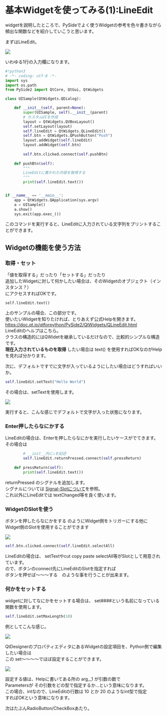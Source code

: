 # 基本Widgetを使ってみる(1):LineEdit

<!-- SUMMARY:基本Widgetを使ってみる(1) LineEdit -->

widgetを説明したところで、PySideでよく使うWidgetの参考を色々書きながら  
頻出な関数などを紹介していこうと思います。  
  
まずはLineEdit。  
  
![](https://gyazo.com/f954cfa0ad20bf416f6a72155b58708b.png)

いわゆる1行の入力欄になります。  
  
```python
#!python3
# -*- coding: utf-8 -*-
import sys
import os.path
from PySide2 import QtCore, QtGui, QtWidgets

class UISample(QtWidgets.QDialog):

    def __init__(self, parent=None):
        super(UISample, self).__init__(parent)
        # カスタムUIを作成
        layout = QtWidgets.QVBoxLayout()
        self.setLayout(layout)
        self.lineEdit = QtWidgets.QLineEdit()
        self.btn = QtWidgets.QPushButton("Push")
        layout.addWidget(self.lineEdit)
        layout.addWidget(self.btn)
        
        self.btn.clicked.connect(self.pushBtn)
        
    def pushBtn(self):
        """
        LineEditに書かれた内容を取得する
        """
        print(self.lineEdit.text())


if __name__ == '__main__':
    app = QtWidgets.QApplication(sys.argv)
    a = UISample()
    a.show()
    sys.exit(app.exec_())
```
このコマンドを実行すると、LineEditに入力されている文字列をプリントすることができます。  
  
## Widgetの機能を使う方法

### 取得・セット

「値を取得する」だったり「セットする」だったり  
追加したWidgetに対して何かしたい場合は、そのWidgetのオブジェクト（インスタンス？）  
にアクセスすればOKです。  
  
```
self.lineEdit.text()
```
上のサンプルの場合、この部分です。  
使いたいWidgetを知りたければ、とりあえず公式Helpを開きます。  
https://doc.qt.io/qtforpython/PySide2/QtWidgets/QLineEdit.html  
LineEditのヘルプはこちら。  
クラスの構造的にはQWidetを継承しているだけなので、比較的シンプルな構造です。  
**現在入力されているものを取得** したい場合は text() を使用すればOKなのがHelpを見れば分かります。  
  
次に、デフォルトですでに文字が入っているようにしたい場合はどうすればいいか。

```python
self.lineEdit.setText("Hello World")
```
その場合は、setTextを使用します。  
  
![](https://gyazo.com/00f817aa792826f89306399f24c94fd0.png)

実行すると、こんな感じでデフォルトで文字が入った状態になります。  
  
### Enter押したらなにかする

LineEditの場合は、Enterを押したらなにかを実行したいケースがでてきます。  
その場合は

```python
        # __init__内に↓を記述
        self.lineEdit.returnPressed.connect(self.pressReturn)
        
    def pressReturn(self):
        print(self.lineEdit.text())
```

returnPressed のシグナルを追加します。  
シグナルについては [Signal-Slotについて](03_signal_slot_01.md)を参照。  
これ以外にLineEditでは textChanged等を良く使います。  
  
### WidgetのSlotを使う

ボタンを押したらなにかをする のようにWidget側をトリガーにする他に  
Widget側のSlotを使用することができます

![](https://gyazo.com/eb3b6ec69fbee8ec25f8e5bb14dfd4be.gif)

```python
self.btn.clicked.connect(self.lineEdit.selectAll)
```
LineEditの場合は、 setTextやcut copy paste selectAll等がSlotとして用意されています。  
ので、ボタンのconnect先にLineEditのSlotを指定すれば  
ボタンを押せば～～～する　のような事を行うことが出来ます。  
  
### 何かをセットする

widgetに対してなにかをセットする場合は、 set####という名前になっている  
関数を使用します。  

```python
self.lineEdit.setMaxLength(10)
```
例としてこんな感じ。  

![](https://gyazo.com/f779dd020bfae1f42cc4e1875b6dc039.png)

QtDesignerのプロパティエディタにあるWidgetの設定項目を、Python側で編集したい場合は  
この set～～～～でほぼ設定することができます。  

![](https://gyazo.com/ecee7f511346b35bcbaf1e3d19d17f67.png)

設定する値は、Helpに書いてある所の arg__1 が引数の数で  
Parametersが その引数をどの型で指定するか...という意味になります。  
この場合、intなので、LineEditの行数は 10 とか 20 のようなint型で指定  
すればOKという意味になります。  
  
次はたぶんRadioButton/CheckBoxあたり。